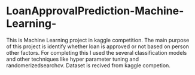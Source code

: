 # LoanApprovalPrediction-Machine-Learning-
This is Machine Learning project in kaggle competition. The main purpose of this project is identify whether  loan is approved or not based on person other factors. For completing this I used the several classification models and other techniques like hyper parameter  tuning and randomerizedsearchcv. Dataset is recived from kaggle competion.
